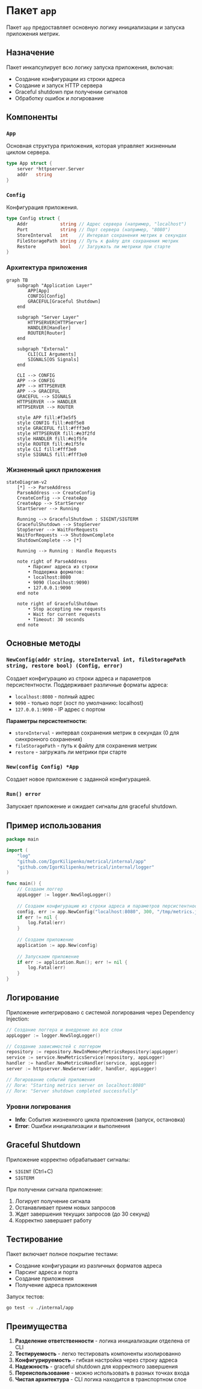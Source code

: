 # Пакет `app`

Пакет `app` предоставляет основную логику инициализации и запуска приложения метрик.

## Назначение

Пакет инкапсулирует всю логику запуска приложения, включая:
- Создание конфигурации из строки адреса
- Создание и запуск HTTP сервера
- Graceful shutdown при получении сигналов
- Обработку ошибок и логирование

## Компоненты

### `App`
Основная структура приложения, которая управляет жизненным циклом сервера.

```go
type App struct {
    server *httpserver.Server
    addr   string
}
```

### `Config`
Конфигурация приложения.

```go
type Config struct {
    Addr            string // Адрес сервера (например, "localhost")
    Port            string // Порт сервера (например, "8080")
    StoreInterval   int    // Интервал сохранения метрик в секундах
    FileStoragePath string // Путь к файлу для сохранения метрик
    Restore         bool   // Загружать ли метрики при старте
}
```

### Архитектура приложения

```mermaid
graph TB
    subgraph "Application Layer"
        APP[App]
        CONFIG[Config]
        GRACEFUL[Graceful Shutdown]
    end
    
    subgraph "Server Layer"
        HTTPSERVER[HTTPServer]
        HANDLER[Handler]
        ROUTER[Router]
    end
    
    subgraph "External"
        CLI[CLI Arguments]
        SIGNALS[OS Signals]
    end
    
    CLI --> CONFIG
    APP --> CONFIG
    APP --> HTTPSERVER
    APP --> GRACEFUL
    GRACEFUL --> SIGNALS
    HTTPSERVER --> HANDLER
    HTTPSERVER --> ROUTER
    
    style APP fill:#f3e5f5
    style CONFIG fill:#e8f5e8
    style GRACEFUL fill:#fff3e0
    style HTTPSERVER fill:#e3f2fd
    style HANDLER fill:#e1f5fe
    style ROUTER fill:#e1f5fe
    style CLI fill:#fff3e0
    style SIGNALS fill:#fff3e0
```

### Жизненный цикл приложения

```mermaid
stateDiagram-v2
    [*] --> ParseAddress
    ParseAddress --> CreateConfig
    CreateConfig --> CreateApp
    CreateApp --> StartServer
    StartServer --> Running
    
    Running --> GracefulShutdown : SIGINT/SIGTERM
    GracefulShutdown --> StopServer
    StopServer --> WaitForRequests
    WaitForRequests --> ShutdownComplete
    ShutdownComplete --> [*]
    
    Running --> Running : Handle Requests
    
    note right of ParseAddress
        • Парсинг адреса из строки
        • Поддержка форматов:
        • localhost:8080
        • 9090 (localhost:9090)
        • 127.0.0.1:9090
    end note
    
    note right of GracefulShutdown
        • Stop accepting new requests
        • Wait for current requests
        • Timeout: 30 seconds
    end note
```

## Основные методы

### `NewConfig(addr string, storeInterval int, fileStoragePath string, restore bool) (Config, error)`
Создает конфигурацию из строки адреса и параметров персистентности. Поддерживает различные форматы адреса:
- `localhost:8080` - полный адрес
- `9090` - только порт (хост по умолчанию: localhost)
- `127.0.0.1:9090` - IP адрес с портом

**Параметры персистентности:**
- `storeInterval` - интервал сохранения метрик в секундах (0 для синхронного сохранения)
- `fileStoragePath` - путь к файлу для сохранения метрик
- `restore` - загружать ли метрики при старте

### `New(config Config) *App`
Создает новое приложение с заданной конфигурацией.

### `Run() error`
Запускает приложение и ожидает сигналы для graceful shutdown.

## Пример использования

```go
package main

import (
    "log"
    "github.com/IgorKilipenko/metrical/internal/app"
    "github.com/IgorKilipenko/metrical/internal/logger"
)

func main() {
    // Создаем логгер
    appLogger := logger.NewSlogLogger()
    
    // Создаем конфигурацию из строки адреса и параметров персистентности
    config, err := app.NewConfig("localhost:8080", 300, "/tmp/metrics.json", true)
    if err != nil {
        log.Fatal(err)
    }
    
    // Создаем приложение
    application := app.New(config)
    
    // Запускаем приложение
    if err := application.Run(); err != nil {
        log.Fatal(err)
    }
}
```

## Логирование

Приложение интегрировано с системой логирования через Dependency Injection:

```go
// Создание логгера и внедрение во все слои
appLogger := logger.NewSlogLogger()

// Создание зависимостей с логгером
repository := repository.NewInMemoryMetricsRepository(appLogger)
service := service.NewMetricsService(repository, appLogger)
handler := handler.NewMetricsHandler(service, appLogger)
server := httpserver.NewServer(addr, handler, appLogger)

// Логирование событий приложения
// Логи: "Starting metrics server on localhost:8080"
// Логи: "Server shutdown completed successfully"
```

### Уровни логирования

- **Info**: События жизненного цикла приложения (запуск, остановка)
- **Error**: Ошибки инициализации и выполнения

## Graceful Shutdown

Приложение корректно обрабатывает сигналы:
- `SIGINT` (Ctrl+C)
- `SIGTERM`

При получении сигнала приложение:
1. Логирует получение сигнала
2. Останавливает прием новых запросов
3. Ждет завершения текущих запросов (до 30 секунд)
4. Корректно завершает работу

## Тестирование

Пакет включает полное покрытие тестами:
- Создание конфигурации из различных форматов адреса
- Парсинг адреса и порта
- Создание приложения
- Получение адреса приложения

Запуск тестов:
```bash
go test -v ./internal/app
```

## Преимущества

1. **Разделение ответственности** - логика инициализации отделена от CLI
2. **Тестируемость** - легко тестировать компоненты изолированно
3. **Конфигурируемость** - гибкая настройка через строку адреса
4. **Надежность** - graceful shutdown для корректного завершения
5. **Переиспользование** - можно использовать в разных точках входа
6. **Чистая архитектура** - CLI логика находится в транспортном слое
